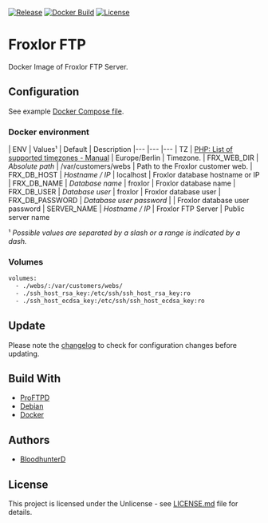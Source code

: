 [![Release](https://img.shields.io/github/v/release/bloodhunterd/froxlor-ftp-docker?include_prereleases&style=for-the-badge)](https://github.com/bloodhunterd/froxlor-ftp-docker/releases)
[![Docker Build](https://img.shields.io/docker/cloud/build/bloodhunterd/froxlor-ftp?style=for-the-badge)](https://hub.docker.com/r/bloodhunterd/froxlor-ftp)
[![License](https://img.shields.io/github/license/bloodhunterd/froxlor-ftp-docker?style=for-the-badge)](https://github.com/bloodhunterd/froxlor-ftp-docker/blob/master/LICENSE)

# Froxlor FTP

Docker Image of Froxlor FTP Server.

## Configuration

See example [Docker Compose file](https://github.com/bloodhunterd/froxlor-ftp-docker/blob/master/docker-compose.yml).

### Docker environment

| ENV | Values¹ | Default | Description
|--- |--- |---
| TZ | [PHP: List of supported timezones - Manual](https://www.php.net/manual/en/timezones.php) | Europe/Berlin | Timezone.
| FRX_WEB_DIR | *Absolute path* | /var/customers/webs | Path to the Froxlor customer web.
| FRX_DB_HOST | *Hostname / IP* | localhost | Froxlor database hostname or IP
| FRX_DB_NAME | *Database name* | froxlor | Froxlor database name
| FRX_DB_USER | *Database user* | froxlor | Froxlor database user
| FRX_DB_PASSWORD | *Database user password* |  | Froxlor database user password
| SERVER_NAME | *Hostname / IP* | Froxlor FTP Server | Public server name

¹ *Possible values are separated by a slash or a range is indicated by a dash.*

### Volumes

```bash
volumes:
  - ./webs/:/var/customers/webs/
  - ./ssh_host_rsa_key:/etc/ssh/ssh_host_rsa_key:ro
  - ./ssh_host_ecdsa_key:/etc/ssh/ssh_host_ecdsa_key:ro
```

## Update

Please note the [changelog](https://github.com/bloodhunterd/froxlor-ftp-docker/blob/master/CHANGELOG.md) to check for configuration changes before updating.

## Build With

* [ProFTPD](http://www.proftpd.org/)
* [Debian](https://www.debian.org/)
* [Docker](https://www.docker.com/)

## Authors

* [BloodhunterD](https://github.com/bloodhunterd)

## License

This project is licensed under the Unlicense - see [LICENSE.md](https://github.com/bloodhunterd/froxlor-ftp-docker/blob/master/LICENSE) file for details.

